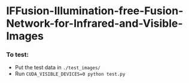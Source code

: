 # IFFusion-Illumination-free-Fusion-Network-for-Infrared-and-Visible-Images
### To test:
  * Put the test data in `./test_images/`
  * Run ```CUDA_VISIBLE_DEVICES=0 python test.py```<br>
